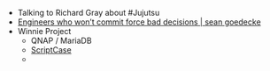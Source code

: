 - Talking to Richard Gray about #Jujutsu
- [Engineers who won’t commit force bad decisions | sean goedecke](https://www.seangoedecke.com/taking-a-position/)
- Winnie Project
	- QNAP / MariaDB
	- [ScriptCase](https://www.scriptcase.net)
	-